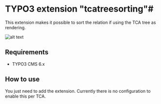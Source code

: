 # TYPO3 extension "tcatreesorting"#


This extension makes it possible to sort the relation if using the TCA tree as rendering.

![alt text](https://raw.github.com/georgringer/tcatreesorting/master/Resources/Public/Images/screenshot.png "Screenshot")

## Requirements ##

- TYPO3 CMS 6.x

## How to use ##

You just need to add the extension. Currently there is no configuration to enable this per TCA.
